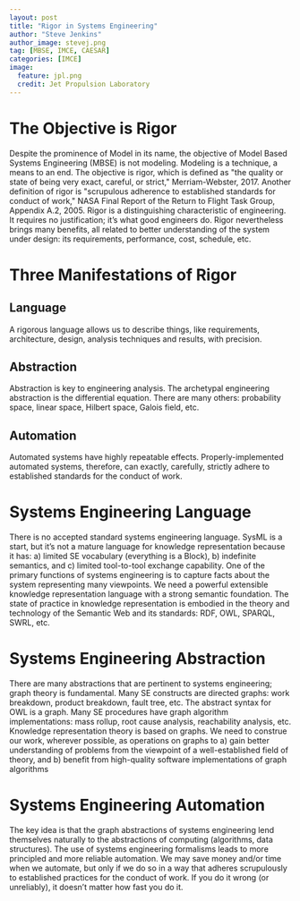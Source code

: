 ```yaml
---
layout: post
title: "Rigor in Systems Engineering"
author: "Steve Jenkins"
author_image: stevej.png
tag: [MBSE, IMCE, CAESAR]
categories: [IMCE]
image:
  feature: jpl.png
  credit: Jet Propulsion Laboratory
---
```


# The Objective is Rigor

Despite the prominence of Model in its name, the objective of Model Based Systems Engineering (MBSE) is not modeling.
Modeling is a technique, a means to an end. The objective is rigor, which is defined as "the quality or state of being very exact, careful, or strict," Merriam-Webster, 2017. Another definition of rigor is "scrupulous adherence to established standards for conduct of work," NASA Final Report of the Return to Flight Task Group, Appendix A.2, 2005. Rigor is a distinguishing characteristic of engineering. It requires no justification; it’s what good engineers do. Rigor nevertheless brings many benefits, all related to better understanding of the system under design: its requirements, performance, cost, schedule, etc.

# Three Manifestations of Rigor

## Language
A rigorous language allows us to describe things, like requirements, architecture, design, analysis techniques and results, with precision.

## Abstraction
Abstraction is key to engineering analysis. The archetypal engineering abstraction is the differential equation. There are many others: probability space, linear space, Hilbert space, Galois field, etc.

## Automation
Automated systems have highly repeatable effects. Properly-implemented automated systems, therefore, can exactly, carefully, strictly adhere to established standards for the conduct of work.

# Systems Engineering Language

There is no accepted standard systems engineering language. SysML is a start, but it’s not a mature language for knowledge representation because it has: a) limited SE vocabulary (everything is a Block), b) indefinite semantics, and c) limited tool-to-tool exchange capability. One of the primary functions of systems engineering is to capture facts about the system representing many viewpoints. We need a powerful extensible knowledge representation language with a strong semantic foundation. The state of practice in knowledge representation is embodied in the theory and technology of the Semantic Web and its standards: RDF, OWL, SPARQL, SWRL, etc.

# Systems Engineering Abstraction

There are many abstractions that are pertinent to systems engineering; graph theory is fundamental. Many SE constructs are directed graphs: work breakdown, product breakdown, fault tree, etc. The abstract syntax for OWL is a graph. Many SE procedures have graph algorithm implementations: mass rollup, root cause analysis, reachability analysis, etc. Knowledge representation theory is based on graphs. We need to construe our work, wherever possible, as operations on graphs to a) gain better understanding of problems from the viewpoint of a well-established field of theory, and b) benefit from high-quality software implementations of graph algorithms

# Systems Engineering Automation

The key idea is that the graph abstractions of systems engineering lend themselves naturally to the abstractions of computing (algorithms, data structures). The use of systems engineering formalisms leads to more principled and more reliable automation. We may save money and/or time when we automate, but only if we do so in a way that adheres scrupulously to established practices for the conduct of work. If you do it wrong (or unreliably), it doesn’t matter how fast you do it.